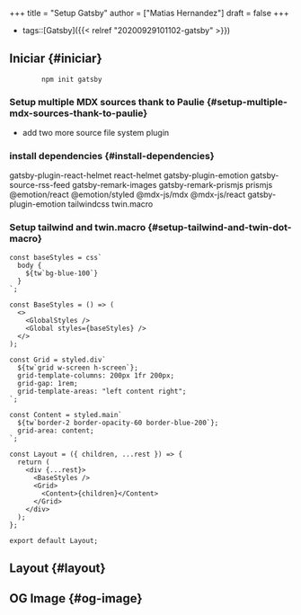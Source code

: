 +++
title = "Setup Gatsby"
author = ["Matias Hernandez"]
draft = false
+++

-   tags::[Gatsby]({{< relref "20200929101102-gatsby" >}})


## Iniciar {#iniciar}

```nil
        npm init gatsby
```


### Setup multiple MDX sources thank to Paulie {#setup-multiple-mdx-sources-thank-to-paulie}

-   add two more source file system plugin


### install dependencies {#install-dependencies}

gatsby-plugin-react-helmet react-helmet
gatsby-plugin-emotion
gatsby-source-rss-feed
gatsby-remark-images
gatsby-remark-prismjs prismjs
@emotion/react
@emotion/styled
@mdx-js/mdx
@mdx-js/react
gatsby-plugin-emotion
tailwindcss
twin.macro


### Setup tailwind and twin.macro {#setup-tailwind-and-twin-dot-macro}

```nil
const baseStyles = css`
  body {
    ${tw`bg-blue-100`}
  }
`;

const BaseStyles = () => (
  <>
    <GlobalStyles />
    <Global styles={baseStyles} />
  </>
);

const Grid = styled.div`
  ${tw`grid w-screen h-screen`};
  grid-template-columns: 200px 1fr 200px;
  grid-gap: 1rem;
  grid-template-areas: "left content right";
`;

const Content = styled.main`
  ${tw`border-2 border-opacity-60 border-blue-200`};
  grid-area: content;
`;

const Layout = ({ children, ...rest }) => {
  return (
    <div {...rest}>
      <BaseStyles />
      <Grid>
        <Content>{children}</Content>
      </Grid>
    </div>
  );
};

export default Layout;

```


## Layout {#layout}


## OG Image {#og-image}
